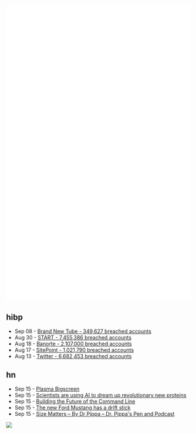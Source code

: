 ![Metrics](https://raw.githubusercontent.com/phixion/phixion/master/metrics.svg)

## hibp

<!--
for https://github.com/phixion/phixion/blob/main/.github/workflows/feeds.yml
-->
<!--START_SECTION:haveibeenpwnd-->
- Sep 08 - [Brand New Tube - 349,627 breached accounts](https://haveibeenpwned.com/PwnedWebsites#BrandNewTube)
- Aug 30 - [START - 7,455,386 breached accounts](https://haveibeenpwned.com/PwnedWebsites#Start)
- Aug 18 - [Banorte - 2,107,000 breached accounts](https://haveibeenpwned.com/PwnedWebsites#Banorte)
- Aug 17 - [SitePoint - 1,021,790 breached accounts](https://haveibeenpwned.com/PwnedWebsites#SitePoint)
- Aug 13 - [Twitter - 6,682,453 breached accounts](https://haveibeenpwned.com/PwnedWebsites#Twitter)
<!--END_SECTION:haveibeenpwnd-->

## hn

<!--
for https://github.com/phixion/phixion/blob/main/.github/workflows/feeds.yml
-->
<!--START_SECTION:hn-->
- Sep 15 - [Plasma Bigscreen](https://plasma-bigscreen.org/)
- Sep 15 - [Scientists are using AI to dream up revolutionary new proteins](https://www.nature.com/articles/d41586-022-02947-7)
- Sep 15 - [Building the Future of the Command Line](https://github.com/readme/featured/future-of-the-command-line)
- Sep 15 - [The new Ford Mustang has a drift stick](https://www.musclecarsandtrucks.com/the-s650-ford-mustang-has-a-drift-stick/)
- Sep 15 - [Size Matters – By Dr Pippa – Dr. Pippa's Pen and Podcast](https://drpippa.substack.com/p/size-matters)
<!--END_SECTION:hn-->

<!--
for https://yhype.me
-->
![](https://hit.yhype.me/github/profile?user_id=13013670)
